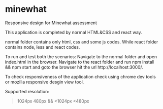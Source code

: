 # minewhat
Responsive design for Minewhat assessment

This application is completed by normal HTML&CSS and react way.

normal folder contains only html, css and some js codes. While react folder contains node, less and react codes.

To run and test both the scenarios:
Navigate to the normal folder and open index.html in the browser.
Navigate to the react folder and run npm install && npm start and goto the browser hit the url http://localhost:3000/.

To check responsiveness of the application check using chrome dev tools or mozilla responsive desgin view tool.

Supported resolution:
>1024px
>480px && <1024px
<480px
